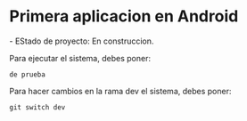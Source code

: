 <h1> Primera aplicacion en Android</h1>
- EStado de proyecto: En construccion. 

Para ejecutar el sistema, debes poner:

``` de prueba ```

Para hacer cambios en la rama dev el sistema, debes poner: 

``` git switch dev ```